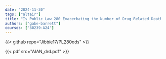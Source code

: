```yaml
---
date: "2024-11-30"
tags: ["altair"]
title: "Is Public Law 280 Exacerbating the Number of Drug Related Deaths on Native American Reservations?"
authors: ["gabe-barrett"]
courses: ["30239-A24"]
---
```



{{< github repo="Jibbie17/PL280ods" >}}

{{< pdf src="AIAN_drd.pdf" >}}
